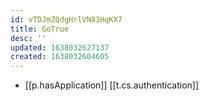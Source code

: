 ```yaml
---
id: vTDJmZQdgHrlVN83HqKX7
title: GoTrue
desc: ''
updated: 1638032627137
created: 1638032604605
---
```




- [[p.hasApplication]] [[t.cs.authentication]]
